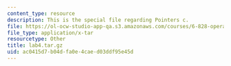 ```yaml
---
content_type: resource
description: This is the special file regarding Pointers c.
file: https://ol-ocw-studio-app-qa.s3.amazonaws.com/courses/6-828-operating-system-engineering-fall-2012/ac0415d7b04dfa0e4caed03ddf95e45d_lab4.tar.gz
file_type: application/x-tar
resourcetype: Other
title: lab4.tar.gz
uid: ac0415d7-b04d-fa0e-4cae-d03ddf95e45d
---
```

